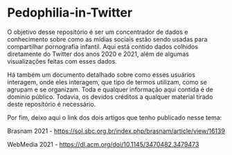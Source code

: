 # Pedophilia-in-Twitter

O objetivo desse repositório é ser um concentrador de dados e conhecimento sobre como as mídias sociais estão sendo usadas para compartilhar pornografia infantil. Aqui está contido dados colhidos diretamente do Twitter dos anos 2020 e 2021, além de algumas visualizações feitas com esses dados.

Há também um documento detalhado sobre como esses usuários interagem, onde eles interagem, que tipo de termos utilizam, como se agrupam e se organizam. Toda e qualquer informação aqui contida é de dominio público. Todavia, os devidos créditos a qualquer material tirado deste reposítório é necessário.

Por fim, deixo aqui o link dos dois artigos que tenho publicado nesse tema:

Brasnam 2021 - https://sol.sbc.org.br/index.php/brasnam/article/view/16139

WebMedia 2021 - https://dl.acm.org/doi/10.1145/3470482.3479473
